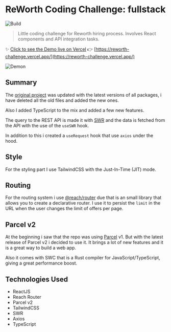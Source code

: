 # ReWorth Coding Challenge: fullstack

![Build](https://github.com/danestves/reworth-challenge/workflows/Build/badge.svg?branch=master&event=push)

> Little coding challenge for Reworth hiring process.
> Involves React components and API integration tasks.

✨ [Click to see the Demo live on Vercel](https://reworth-challenge.vercel.app/) 👉 [https://reworth-challenge.vercel.app/](https://reworth-challenge.vercel.app/)

![Demon](https://github.com/danestves/reworth-challenge/tree/main/docs/demo.gif)

## Summary

The [original project](https://github.com/reworthrewards/frontend-challenge) was updated with the latest versions of all packages, i have deleted all the old files and added the new ones.

Also I added TypeScript to the mix and added a few new features.

The query to the REST API is made it with [SWR](https://swr.vercel.app/) and the data is fetched from the API with the use of the `useSWR` hook.

In addition to this i created a `useRequest` hook that use `axios` under the hood.

## Style

For the styling part I use TailwindCSS with the Just-In-Time (JIT) mode.

## Routing

For the routing system i use [@reach/router](https://reach.tech/router/) due that is an small library that allows you to create a declarative router. I use it to persist the `limit` in the URL when the user changes the limit of offers per page.

## Parcel v2

At the beginning i saw that the repo was using [Parcel](https://parceljs.org/) v1. But with the latest release of Parcel v2 i decided to use it. It brings a lot of new features and it is a great way to build a web app.

Also it comes with SWC that is a Rust compiler for JavaScript/TypeScript, giving a great performance boost.

## Technologies Used

- ReactJS
- Reach Router
- Parcel v2
- TailwindCSS
- SWR
- Axios
- TypeScript
